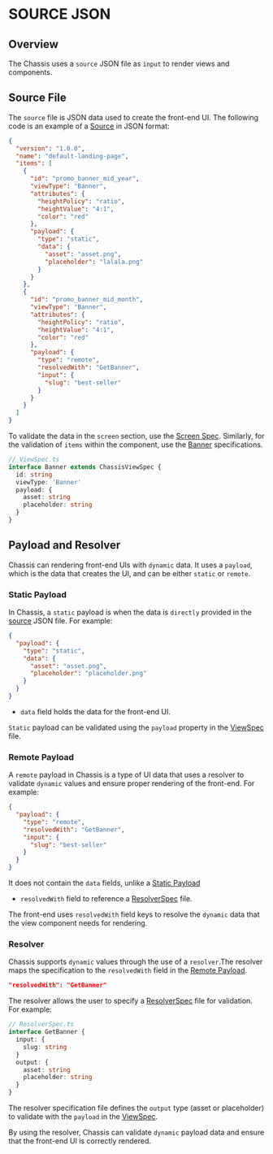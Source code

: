 # SOURCE JSON

## Overview

The Chassis uses a `source` JSON file as `input` to render views and components.

## Source File

The `source` file is JSON data used to create the front-end UI. The following code is an example of a [Source](../example/source.json) in JSON format:

```json
{
  "version": "1.0.0",
  "name": "default-landing-page",
  "items": [
    {
      "id": "promo_banner_mid_year",
      "viewType": "Banner",
      "attributes": {
        "heightPolicy": "ratio",
        "heightValue": "4:1",
        "color": "red"
      },
      "payload": {
        "type": "static",
        "data": {
          "asset": "asset.png",
          "placeholder": "lalala.png"
        }
      }
    },
    {
      "id": "promo_banner_mid_month",
      "viewType": "Banner",
      "attributes": {
        "heightPolicy": "ratio",
        "heightValue": "4:1",
        "color": "red"
      },
      "payload": {
        "type": "remote",
        "resolvedWith": "GetBanner",
        "input": {
          "slug": "best-seller"
        }
      }
    }
  ]
}
```

To validate the data in the `screen` section, use the [Screen Spec](./spec.md/#chassisscreenspec). Similarly, for the validation of `items` within the component, use the [Banner](../example/src/ViewSpec.ts) specifications.

```ts
// ViewSpec.ts
interface Banner extends ChassisViewSpec {
  id: string
  viewType: 'Banner'
  payload: {
    asset: string
    placeholder: string
  }
}
```

## Payload and Resolver

Chassis can rendering front-end UIs with `dynamic` data. It uses a `payload`, which is the data that creates the UI, and can be either `static` or `remote`.

### Static Payload

In Chassis, a `static` payload is when the data is `directly` provided in the [source](#source-file) JSON file. For example:

```json
{
  "payload": {
    "type": "static",
    "data": {
      "asset": "asset.png",
      "placeholder": "placeholder.png"
    }
  }
}
```

- `data` field holds the data for the front-end UI.

`Static` payload can be validated using the `payload` property in the [ViewSpec](./spec.md/#view-spec) file.

### Remote Payload

A `remote` payload in Chassis is a type of UI data that uses a resolver to validate `dynamic` values and ensure proper rendering of the front-end. For example:

```json
{
  "payload": {
    "type": "remote",
    "resolvedWith": "GetBanner",
    "input": {
      "slug": "best-seller"
    }
  }
}
```

It does not contain the `data` fields, unlike a [Static Payload](#static-payload)

- `resolvedWith` field to reference a [ResolverSpec](./spec.md/#resolver-spec) file.

The front-end uses `resolvedWith` field keys to resolve the `dynamic` data that the view component needs for rendering.

### Resolver

Chassis supports `dynamic` values through the use of a `resolver`.The resolver maps the specification to the `resolvedWith` field in the [Remote Payload](#remote-payload).

```json
"resolvedWith": "GetBanner"
```

The resolver allows the user to specify a [ResolverSpec](../example/src/ResolverSpec.ts) file for validation. For example:

```ts
// ResolverSpec.ts
interface GetBanner {
  input: {
    slug: string
  }
  output: {
    asset: string
    placeholder: string
  }
}
```

The resolver specification file defines the `output` type (asset or placeholder) to validate with the `payload` in the [ViewSpec](./spec.md/#view-spec).

By using the resolver, Chassis can validate `dynamic` payload data and ensure that the front-end UI is correctly rendered.
